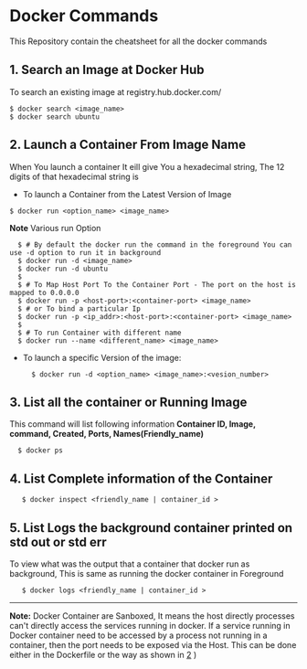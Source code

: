 Docker Commands
================

This Repository contain the cheatsheet for all the docker commands

## 1. Search an Image at Docker Hub
  To search an existing image at registry.hub.docker.com/
  ```
  $ docker search <image_name>
  $ docker search ubuntu
  ```

## 2. Launch a Container From Image Name

  When You launch a container It eill give You a hexadecimal string, The 12 digits of that hexadecimal string is

  + To launch a Container from the Latest Version of Image
  ```
  $ docker run <option_name> <image_name>
  ```
  **Note** Various run Option

  ```
    $ # By default the docker run the command in the foreground You can use -d option to run it in background
    $ docker run -d <image_name>
    $ docker run -d ubuntu
    $
    $ # To Map Host Port To the Container Port - The port on the host is mapped to 0.0.0.0
    $ docker run -p <host-port>:<container-port> <image_name>
    $ # or To bind a particular Ip
    $ docker run -p <ip_addr>:<host-port>:<container-port> <image_name>    
    $
    $ # To run Container with different name 
    $ docker run --name <different_name> <image_name>

  ```
    
+ To launch a specific Version of the image:
  
  ```
    $ docker run -d <option_name> <image_name>:<vesion_number>
  ```
  
## 3. List all the container or Running Image

This command will list following information **Container ID, Image, command, Created, Ports,  Names(Friendly_name)**

  ```
    $ docker ps
  ```

## 4. List Complete information of the Container
 
   ```
      $ docker inspect <friendly_name | container_id >
   ```
   
  
## 5. List Logs the background container printed on std out or std err

To view what was the output that a container that docker run as background, This is same as running the docker container in Foreground

   ```
      $ docker logs <friendly_name | container_id >
   ```
   ---
   
  **Note:** Docker Container are Sanboxed, It means the host directly processes can't directly access the services running in docker. If a service running in Docker container need to be accessed by a process not running in a container, then the port needs to be exposed via the Host. This can be done either in the Dockerfile or the way as shown in [2](#2-launch-a-container-from-image-name)
)

